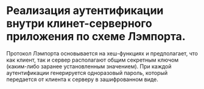 # Реализация аутентификации внутри клинет-серверного приложения по схеме Лэмпорта.

Протокол Лэмпорта основывается на хеш-функциях и предполагает, что как клиент, так и сервер располагают общим секретным ключом (каким-либо заранее установленным значением). При каждой аутентификации генерируется одноразовый пароль, который передается от клиента к серверу в зашифрованном виде.

